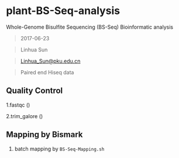 # plant-BS-Seq-analysis
Whole-Genome Bisulfite Sequencing (BS-Seq) Bioinformatic analysis

>2017-06-23

>Linhua Sun

>Linhua_Sun@pku.edu.cn

>Paired end Hiseq data 

## Quality Control

1.fastqc ()

2.trim_galore ()


## Mapping by Bismark

1. batch mapping by `BS-Seq-Mapping.sh`


